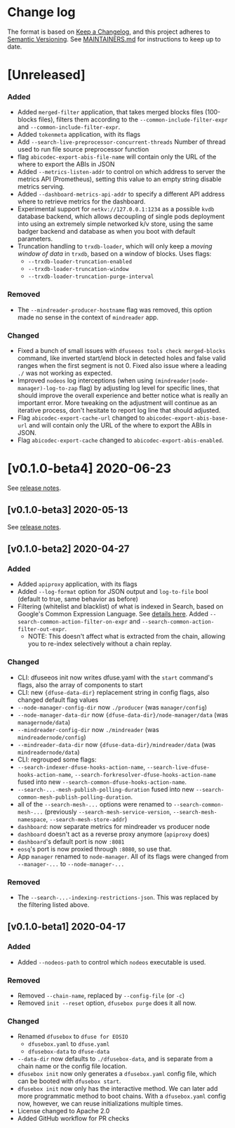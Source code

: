 # Change log

The format is based on
[Keep a Changelog](https://keepachangelog.com/en/1.0.0/), and this
project adheres to
[Semantic Versioning](https://semver.org/spec/v2.0.0.html). See
[MAINTAINERS.md](./MAINTAINERS.md) for instructions to keep up to
date.

# [Unreleased]

### Added
* Added `merged-filter` application, that takes merged blocks files (100-blocks files), filters them according to the `--common-include-filter-expr` and `--common-include-filter-expr`.
* Added `tokenmeta` application, with its flags
* Add `--search-live-preprocessor-concurrent-threads` Number of thread used to run file source preprocessor function
* flag `abicodec-export-abis-file-name` will contain only the URL of the where to export the ABIs in JSON
* Added `--metrics-listen-addr` to control on which address to server the metrics API (Prometheus), setting this value to an empty string disable metrics serving.
* Added `--dashboard-metrics-api-addr` to specify a different API address where to retrieve metrics for the dashboard.
* Experimental support for `netkv://127.0.0.1:1234` as a possible `kvdb` database backend, which allows decoupling of single pods deployment into using an extremely simple networked k/v store, using the same badger backend and database as when you boot with default parameters.
* Truncation handling to `trxdb-loader`, which will only keep a _moving window of data_ in `trxdb`, based on a window of blocks. Uses flags:
  * `--trxdb-loader-truncation-enabled`
  * `--trxdb-loader-truncation-window`
  * `--trxdb-loader-truncation-purge-interval`

### Removed
* The `--mindreader-producer-hostname` flag was removed, this option made no sense in the context of `mindreader` app.

### Changed
* Fixed a bunch of small issues with `dfuseeos tools check merged-blocks` command, like inverted start/end block in detected holes and false valid ranges when the first segment is not 0. Fixed also issue where a leading `./` was not working as expected.
* Improved `nodeos` log interceptions (when using `(mindreader|node-manager)-log-to-zap` flag) by adjusting log level for specific lines, that should improve the overall experience and better notice what is really an important error. More tweaking on the adjustment will continue as an iterative process, don't hesitate to report log line that should adjusted.
* Flag `abicodec-export-cache-url` changed to `abicodec-export-abis-base-url` and will contain only the URL of the where to export the ABIs in JSON.
* Flag `abicodec-export-cache` changed to `abicodec-export-abis-enabled`.

# [v0.1.0-beta4] 2020-06-23

See [release notes](https://github.com/dfuse-io/dfuse-eosio/releases/tag/v0.1.0-beta4).

## [v0.1.0-beta3] 2020-05-13

See [release notes](https://github.com/dfuse-io/dfuse-eosio/releases/tag/v0.1.0-beta3).

## [v0.1.0-beta2] 2020-04-27

### Added
* Added `apiproxy` application, with its flags
* Added `--log-format` option for JSON output and `log-to-file` bool (default to true, same behavior as before)
* Filtering (whitelist and blacklist) of what is indexed in Search, based on Google's Common Expression Language.  See [details here](./search/README.md). Added `--search-common-action-filter-on-expr` and `--search-common-action-filter-out-expr`.
    * NOTE: This doesn't affect what is extracted from the chain, allowing you to re-index selectively without a chain replay.

### Changed
* CLI: dfuseeos init now writes dfuse.yaml with the `start` command's flags, also the array of components to start
* CLI: new `{dfuse-data-dir}` replacement string in config flags, also changed default flag values
 * `--node-manager-config-dir` now `./producer` (was `manager/config`)
 * `--node-manager-data-dir` now `{dfuse-data-dir}/node-manager/data` (was `managernode/data`)
 * `--mindreader-config-dir` now `./mindreader` (was `mindreadernode/config`)
 * `--mindreader-data-dir` now `{dfuse-data-dir}/mindreader/data` (was `mindreadernode/data`)
* CLI: regrouped some flags:
 * `--search-indexer-dfuse-hooks-action-name`, `--search-live-dfuse-hooks-action-name`, `--search-forkresolver-dfuse-hooks-action-name` fused into new `--search-common-dfuse-hooks-action-name`.
 * `--search-...-mesh-publish-polling-duration` fused into new `--search-common-mesh-publish-polling-duration`.
 * all of the `--search-mesh-...` options were renamed to `--search-common-mesh-...` (previously `--search-mesh-service-version`, `--search-mesh-namespace`, `--search-mesh-store-addr`)
* `dashboard`: now separate metrics for mindreader vs producer node
* `dashboard` doesn't act as a reverse proxy anymore (`apiproxy` does)
* `dashboard`'s default port is now `:8081`
* `eosq`'s port is now proxied through `:8080`, so use that.
* App `manager` renamed to `node-manager`. All of its flags were changed from `--manager-...` to `--node-manager-...`

### Removed
* The `--search-...-indexing-restrictions-json`.  This was replaced by the filtering listed above.

## [v0.1.0-beta1] 2020-04-17

### Added
* Added `--nodeos-path` to control which `nodeos` executable is used.

### Removed
* Removed `--chain-name`, replaced by `--config-file` (or `-c`)
* Removed `init --reset` option, `dfusebox purge` does it all now.

### Changed
* Renamed `dfusebox` to `dfuse for EOSIO`
  * `dfusebox.yaml` to `dfuse.yaml`
  * `dfusebox-data` to `dfuse-data`
* `--data-dir` now defaults to `./dfusebox-data`, and is separate from a chain name or the config file location.
* `dfusebox init` now only generates a `dfusebox.yaml` config file, which can be booted with `dfusebox start`.
* `dfusebox init` now only has the interactive method. We can later add more programmatic method to boot chains.  With a `dfusebox.yaml` config now, however, we can reuse initializations multiple times.
* License changed to Apache 2.0
* Added GitHub workflow for PR checks
